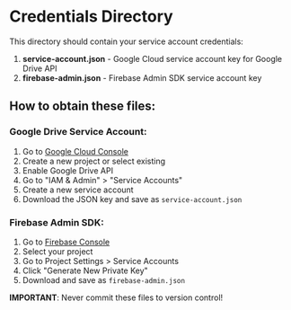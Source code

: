 # Credentials Directory

This directory should contain your service account credentials:

1. **service-account.json** - Google Cloud service account key for Google Drive API
2. **firebase-admin.json** - Firebase Admin SDK service account key

## How to obtain these files:

### Google Drive Service Account:
1. Go to [Google Cloud Console](https://console.cloud.google.com)
2. Create a new project or select existing
3. Enable Google Drive API
4. Go to "IAM & Admin" > "Service Accounts"
5. Create a new service account
6. Download the JSON key and save as `service-account.json`

### Firebase Admin SDK:
1. Go to [Firebase Console](https://console.firebase.google.com)
2. Select your project
3. Go to Project Settings > Service Accounts
4. Click "Generate New Private Key"
5. Download and save as `firebase-admin.json`

**IMPORTANT**: Never commit these files to version control!